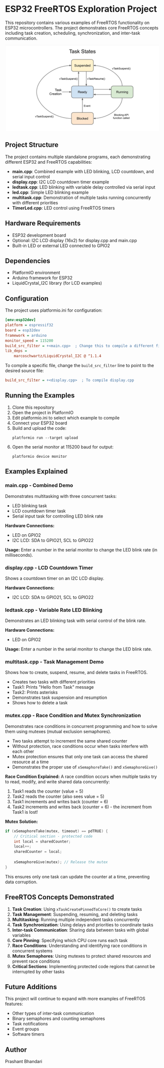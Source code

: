 # ESP32 FreeRTOS Exploration Project

This repository contains various examples of FreeRTOS functionality on ESP32 microcontrollers. The project demonstrates core FreeRTOS concepts including task creation, scheduling, synchronization, and inter-task communication.


![alt text](images/image.png)

## Project Structure

The project contains multiple standalone programs, each demonstrating different ESP32 and FreeRTOS capabilities:

- **main.cpp**: Combined example with LED blinking, LCD countdown, and serial input control
- **display.cpp**: I2C LCD countdown timer example
- **ledtask.cpp**: LED blinking with variable delay controlled via serial input
- **led.cpp**: Simple LED blinking example
- **multitask.cpp**: Demonstration of multiple tasks running concurrently with different priorities
- **TimerLed.cpp**: LED control using FreeRTOS timers

## Hardware Requirements

- ESP32 development board
- Optional: I2C LCD display (16x2) for display.cpp and main.cpp
- Built-in LED or external LED connected to GPIO2

## Dependencies

- PlatformIO environment
- Arduino framework for ESP32
- LiquidCrystal_I2C library (for LCD examples)

## Configuration

The project uses platformio.ini for configuration:

```ini
[env:esp32dev]
platform = espressif32
board = esp32dev
framework = arduino
monitor_speed = 115200
build_src_filter = +<main.cpp>  ; Change this to compile a different file
lib_deps = 
    marcoschwartz/LiquidCrystal_I2C @ ^1.1.4
```

To compile a specific file, change the `build_src_filter` line to point to the desired source file:

```ini
build_src_filter = +<display.cpp>  ; To compile display.cpp
```

## Running the Examples

1. Clone this repository
2. Open the project in PlatformIO
3. Edit platformio.ini to select which example to compile
4. Connect your ESP32 board
5. Build and upload the code:
   ```
   platformio run --target upload
   ```
6. Open the serial monitor at 115200 baud for output:
   ```
   platformio device monitor
   ```

## Examples Explained

### main.cpp - Combined Demo

Demonstrates multitasking with three concurrent tasks:
- LED blinking task
- LCD countdown timer task
- Serial input task for controlling LED blink rate

**Hardware Connections:**
- LED on GPIO2
- I2C LCD: SDA to GPIO21, SCL to GPIO22

**Usage:**
Enter a number in the serial monitor to change the LED blink rate (in milliseconds).

### display.cpp - LCD Countdown Timer

Shows a countdown timer on an I2C LCD display.

**Hardware Connections:**
- I2C LCD: SDA to GPIO21, SCL to GPIO22

### ledtask.cpp - Variable Rate LED Blinking

Demonstrates an LED blinking task with serial control of the blink rate.

**Hardware Connections:**
- LED on GPIO2

**Usage:**
Enter a number in the serial monitor to change the LED blink rate.

### multitask.cpp - Task Management Demo

Shows how to create, suspend, resume, and delete tasks in FreeRTOS.

- Creates two tasks with different priorities
- Task1: Prints "Hello from Task" message
- Task2: Prints asterisks
- Demonstrates task suspension and resumption
- Shows how to delete a task

### mutex.cpp - Race Condition and Mutex Synchronization

Demonstrates race conditions in concurrent programming and how to solve them using mutexes (mutual exclusion semaphores).

- Two tasks attempt to increment the same shared counter
- Without protection, race conditions occur when tasks interfere with each other
- Mutex protection ensures that only one task can access the shared resource at a time
- Demonstrates the proper use of `xSemaphoreTake()` and `xSemaphoreGive()`

**Race Condition Explained:**
A race condition occurs when multiple tasks try to read, modify, and write shared data concurrently:
1. Task1 reads the counter (value = 5)
2. Task2 reads the counter (also sees value = 5)
3. Task1 increments and writes back (counter = 6)
4. Task2 increments and writes back (counter = 6) - the increment from Task1 is lost!

**Mutex Solution:**
```cpp
if (xSemaphoreTake(mutex, timeout) == pdTRUE) {
    // Critical section - protected code
    int local = sharedCounter;
    local++;
    sharedCounter = local;
    
    xSemaphoreGive(mutex); // Release the mutex
}
```

This ensures only one task can update the counter at a time, preventing data corruption.

## FreeRTOS Concepts Demonstrated

1. **Task Creation**: Using `xTaskCreatePinnedToCore()` to create tasks
2. **Task Management**: Suspending, resuming, and deleting tasks
3. **Multitasking**: Running multiple independent tasks concurrently
4. **Task Synchronization**: Using delays and priorities to coordinate tasks
5. **Inter-task Communication**: Sharing data between tasks with global variables
6. **Core Pinning**: Specifying which CPU core runs each task
7. **Race Conditions**: Understanding and identifying race conditions in concurrent systems
8. **Mutex Semaphores**: Using mutexes to protect shared resources and prevent race conditions
9. **Critical Sections**: Implementing protected code regions that cannot be interrupted by other tasks

## Future Additions

This project will continue to expand with more examples of FreeRTOS features:
- Other types of inter-task communication
- Binary semaphores and counting semaphores
- Task notifications
- Event groups
- Software timers

## Author

Prashant Bhandari